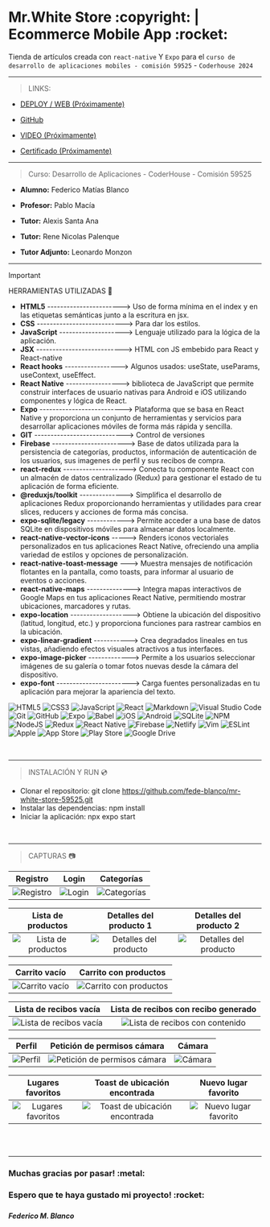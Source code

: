 <h1> Mr.White Store :copyright: | Ecommerce Mobile App :rocket: </h1>

Tienda de artículos creada con `react-native` Y `Expo` para el `curso de desarrollo de aplicaciones mobiles - comisión 59525` - `Coderhouse 2024`

---

> LINKS:

* [DEPLOY / WEB (Próximamente)]() 

* [GitHub](https://github.com/fede-blanco/mr-white-store-59525)

* [VIDEO (Próximamente)]()
  
* [Certificado (Próximamente)]() 

---

> Curso: Desarrollo de Aplicaciones - CoderHouse - Comisión 59525

* **Alumno:** Federico Matías Blanco

* **Profesor:** Pablo Macía
* **Tutor:** Alexis Santa Ana
* **Tutor:** Rene Nicolas Palenque
* **Tutor Adjunto:** Leonardo Monzon

---

> [!IMPORTANT]
> HERRAMIENTAS UTILIZADAS :crystal_ball:

* **HTML5** -----------------------> Uso de forma mínima en el index y en las etiquetas semánticas junto a la escritura en jsx.
* **CSS** ---------------------------> Para dar los estilos.
* **JavaScript** --------------------> Lenguaje utilizado para la lógica de la aplicación.
* **JSX** ---------------------------> HTML con JS embebido para React y React-native
* **React hooks** -----------------> Algunos usados: useState, useParams, useContext, useEffect.
* **React Native** -----------------> biblioteca de JavaScript que permite construir interfaces de usuario nativas para Android e iOS utilizando componentes y lógica de React. 
* **Expo** --------------------------> Plataforma que se basa en React Native y proporciona un conjunto de herramientas y servicios para desarrollar aplicaciones móviles de forma más rápida y sencilla.
* **GIT** ----------------------------> Control de versiones
* **Firebase** -----------------------> Base de datos utilizada para la persistencia de categorías, productos, información de autenticación de los usuarios, sus imagenes de perfil y sus recibos de compra.
* **react-redux** --------------------> Conecta tu componente React con un almacén de datos centralizado (Redux) para gestionar el estado de tu aplicación de forma eficiente.
* **@reduxjs/toolkit** --------------> Simplifica el desarrollo de aplicaciones Redux proporcionando herramientas y utilidades para crear slices, reducers y acciones de forma más concisa.
* **expo-sqlite/legacy** ------------> Permite acceder a una base de datos SQLite en dispositivos móviles para almacenar datos localmente.
* **react-native-vector-icons** -----> Renders iconos vectoriales personalizados en tus aplicaciones React Native, ofreciendo una amplia variedad de estilos y opciones de personalización.
* **react-native-toast-message** ---> Muestra mensajes de notificación flotantes en la pantalla, como toasts, para informar al usuario de eventos o acciones.
* **react-native-maps** --------------> Integra mapas interactivos de Google Maps en tus aplicaciones React Native, permitiendo mostrar ubicaciones, marcadores y rutas.
* **expo-location** -------------------> Obtiene la ubicación del dispositivo (latitud, longitud, etc.) y proporciona funciones para rastrear cambios en la ubicación.
* **expo-linear-gradient** -----------> Crea degradados lineales en tus vistas, añadiendo efectos visuales atractivos a tus interfaces.
* **expo-image-picker** -------------> Permite a los usuarios seleccionar imágenes de su galería o tomar fotos nuevas desde la cámara del dispositivo.
* **expo-font** -----------------------> Carga fuentes personalizadas en tu aplicación para mejorar la apariencia del texto.

![HTML5](https://img.shields.io/badge/html5-%23E34F26.svg?style=for-the-badge&logo=html5&logoColor=white)
![CSS3](https://img.shields.io/badge/css3-%231572B6.svg?style=for-the-badge&logo=css3&logoColor=white)
![JavaScript](https://img.shields.io/badge/javascript-%23323330.svg?style=for-the-badge&logo=javascript&logoColor=%23F7DF1E)
![React](https://img.shields.io/badge/react-%2320232a.svg?style=for-the-badge&logo=react&logoColor=%2361DAFB) 
![Markdown](https://img.shields.io/badge/markdown-%23000000.svg?style=for-the-badge&logo=markdown&logoColor=white)
![Visual Studio Code](https://img.shields.io/badge/Visual%20Studio%20Code-0078d7.svg?style=for-the-badge&logo=visual-studio-code&logoColor=white)
![Git](https://img.shields.io/badge/git-%23F05033.svg?style=for-the-badge&logo=git&logoColor=white)
![GitHub](https://img.shields.io/badge/github-%23121011.svg?style=for-the-badge&logo=github&logoColor=white)
![Expo](https://img.shields.io/badge/expo-1C1E24?style=for-the-badge&logo=expo&logoColor=#D04A37)
![Babel](https://img.shields.io/badge/Babel-F9DC3e?style=for-the-badge&logo=babel&logoColor=black)
![iOS](https://img.shields.io/badge/iOS-000000?style=for-the-badge&logo=ios&logoColor=white)
![Android](https://img.shields.io/badge/Android-3DDC84?style=for-the-badge&logo=android&logoColor=white)
![SQLite](https://img.shields.io/badge/sqlite-%2307405e.svg?style=for-the-badge&logo=sqlite&logoColor=white)
![NPM](https://img.shields.io/badge/NPM-%23CB3837.svg?style=for-the-badge&logo=npm&logoColor=white)
![NodeJS](https://img.shields.io/badge/node.js-6DA55F?style=for-the-badge&logo=node.js&logoColor=white)
![Redux](https://img.shields.io/badge/redux-%23593d88.svg?style=for-the-badge&logo=redux&logoColor=white)
![React Native](https://img.shields.io/badge/react_native-%2320232a.svg?style=for-the-badge&logo=react&logoColor=%2361DAFB)
![Firebase](https://img.shields.io/badge/firebase-%23039BE5.svg?style=for-the-badge&logo=firebase)
![Netlify](https://img.shields.io/badge/netlify-%23000000.svg?style=for-the-badge&logo=netlify&logoColor=#00C7B7)
![Vim](https://img.shields.io/badge/VIM-%2311AB00.svg?style=for-the-badge&logo=vim&logoColor=white)
![ESLint](https://img.shields.io/badge/ESLint-4B3263?style=for-the-badge&logo=eslint&logoColor=white)
![Apple](https://img.shields.io/badge/Apple-%23000000.svg?style=for-the-badge&logo=apple&logoColor=white)
![App Store](https://img.shields.io/badge/App_Store-0D96F6?style=for-the-badge&logo=app-store&logoColor=white)
![Play Store](https://img.shields.io/badge/Google_Play-414141?style=for-the-badge&logo=google-play&logoColor=white)
![Google Drive](https://img.shields.io/badge/Google%20Drive-4285F4?style=for-the-badge&logo=googledrive&logoColor=white)

<br>
<hr>

> INSTALACIÓN Y RUN :cd:

* Clonar el repositorio: git clone https://github.com/fede-blanco/mr-white-store-59525.git
* Instalar las dependencias: npm install
* Iniciar la aplicación: npx expo start

<br>
<hr>

> CAPTURAS :camera:

| **Registro** | **Login** | **Categorías** |
|:--:|:--:|:--:|
| ![Registro](https://github.com/fede-blanco/mr-white-store-59525/blob/main/assets/captures_readme/capture_register.png?raw=true) | ![Login](https://github.com/fede-blanco/mr-white-store-59525/blob/main/assets/captures_readme/capture_login.png?raw=true) | ![Categorías](https://github.com/fede-blanco/mr-white-store-59525/blob/main/assets/captures_readme/capture_categorias.png?raw=true) |

| **Lista de productos** | **Detalles del producto 1** | **Detalles del producto 2** | 
|:--:|:--:|:--:|
| ![Lista de productos](https://github.com/fede-blanco/mr-white-store-59525/blob/main/assets/captures_readme/capture_lista_productos.png?raw=true) | ![Detalles del producto](https://github.com/fede-blanco/mr-white-store-59525/blob/main/assets/captures_readme/capture_detalles_producto.png?raw=true) | ![Detalles del producto](https://github.com/fede-blanco/mr-white-store-59525/blob/main/assets/captures_readme/capture_detalles_producto_2.png?raw=true) |

| **Carrito vacío** | **Carrito con productos** |
|:--:|:--:|
| ![Carrito vacío](https://github.com/fede-blanco/mr-white-store-59525/blob/main/assets/captures_readme/capture_carrito_1.png?raw=true) | ![Carrito con productos](https://github.com/fede-blanco/mr-white-store-59525/blob/main/assets/captures_readme/capture_carrito_2.png?raw=true) |

| **Lista de recibos vacía** | **Lista de recibos con recibo generado** |
|:--:|:--:|
| ![Lista de recibos vacía](https://github.com/fede-blanco/mr-white-store-59525/blob/main/assets/captures_readme/capture_recibos_1.png?raw=true) | ![Lista de recibos con contenido](https://github.com/fede-blanco/mr-white-store-59525/blob/main/assets/captures_readme/capture_recibos_2.png?raw=true) |

| **Perfil** | **Petición de permisos cámara** | **Cámara** | 
|:--:|:--:|:--:|
| ![Perfil](https://github.com/fede-blanco/mr-white-store-59525/blob/main/assets/captures_readme/capture_perfil_1.png?raw=true) | ![Petición de permisos cámara](https://github.com/fede-blanco/mr-white-store-59525/blob/main/assets/captures_readme/capture_perfil_permisos_camara.png?raw=true) | ![Cámara](https://github.com/fede-blanco/mr-white-store-59525/blob/main/assets/captures_readme/capture_perfil_camara.png?raw=true) |

| **Lugares favoritos** | **Toast de ubicación encontrada** | **Nuevo lugar favorito** | 
|:--:|:--:|:--:|
| ![Lugares favoritos](https://github.com/fede-blanco/mr-white-store-59525/blob/main/assets/captures_readme/capture_lugares_favoritos_1.png?raw=true) | ![Toast de ubicación encontrada](https://github.com/fede-blanco/mr-white-store-59525/blob/main/assets/captures_readme/capture_lugares_favoritos_2.png?raw=true) | ![Nuevo lugar favorito](https://github.com/fede-blanco/mr-white-store-59525/blob/main/assets/captures_readme/capture_lugares_favoritos_3.png?raw=true) |

<br><br>
<hr>
<h3>Muchas gracias por pasar! :metal: <h3>
<h3>Espero que te haya gustado mi proyecto! :rocket: <h3>
<h5>Federico M. Blanco</h5>
<br>